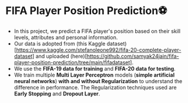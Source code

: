 # FIFA Player Position Prediction⚽️
- In this project, we predict a FIFA player's position based on their skill levels, attributes and personal information. 
- Our data is adopted from (this Kaggle dataset)[https://www.kaggle.com/stefanoleone992/fifa-20-complete-player-dataset] and uploaded (here)[https://github.com/samyak24jain/fifa-player-position-prediction/tree/main/fifadataset]. 
- We use the **FIFA-19 data for training** and **FIFA-20 data for testing**. 
- We train multiple **Multi Layer Perceptron** models (**simple artificial neural networks**) **with and without Regularization** to understand the difference in performance. The Regularization techniques used are **Early Stopping** and **Dropout Layer**.
